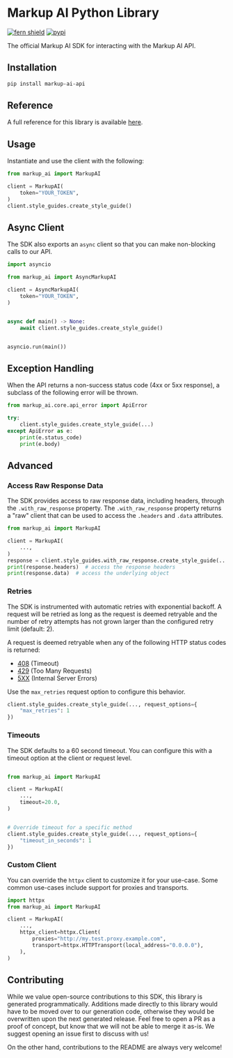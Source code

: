 # Markup AI Python Library

[![fern shield](https://img.shields.io/badge/%F0%9F%8C%BF-Built%20with%20Fern-brightgreen)](https://buildwithfern.com?utm_source=github&utm_medium=github&utm_campaign=readme&utm_source=https%3A%2F%2Fgithub.com%2Fmarkupai%2Fmarkup-ai-python-sdk)
[![pypi](https://img.shields.io/pypi/v/markup-ai-api)](https://pypi.python.org/pypi/markup-ai-api)

The official Markup AI SDK for interacting with the Markup AI API.


## Installation

```sh
pip install markup-ai-api
```

## Reference

A full reference for this library is available [here](https://github.com/markupai/markup-ai-python-sdk/blob/HEAD/./reference.md).

## Usage

Instantiate and use the client with the following:

```python
from markup_ai import MarkupAI

client = MarkupAI(
    token="YOUR_TOKEN",
)
client.style_guides.create_style_guide()
```

## Async Client

The SDK also exports an `async` client so that you can make non-blocking calls to our API.

```python
import asyncio

from markup_ai import AsyncMarkupAI

client = AsyncMarkupAI(
    token="YOUR_TOKEN",
)


async def main() -> None:
    await client.style_guides.create_style_guide()


asyncio.run(main())
```

## Exception Handling

When the API returns a non-success status code (4xx or 5xx response), a subclass of the following error
will be thrown.

```python
from markup_ai.core.api_error import ApiError

try:
    client.style_guides.create_style_guide(...)
except ApiError as e:
    print(e.status_code)
    print(e.body)
```

## Advanced

### Access Raw Response Data

The SDK provides access to raw response data, including headers, through the `.with_raw_response` property.
The `.with_raw_response` property returns a "raw" client that can be used to access the `.headers` and `.data` attributes.

```python
from markup_ai import MarkupAI

client = MarkupAI(
    ...,
)
response = client.style_guides.with_raw_response.create_style_guide(...)
print(response.headers)  # access the response headers
print(response.data)  # access the underlying object
```

### Retries

The SDK is instrumented with automatic retries with exponential backoff. A request will be retried as long
as the request is deemed retryable and the number of retry attempts has not grown larger than the configured
retry limit (default: 2).

A request is deemed retryable when any of the following HTTP status codes is returned:

- [408](https://developer.mozilla.org/en-US/docs/Web/HTTP/Status/408) (Timeout)
- [429](https://developer.mozilla.org/en-US/docs/Web/HTTP/Status/429) (Too Many Requests)
- [5XX](https://developer.mozilla.org/en-US/docs/Web/HTTP/Status/500) (Internal Server Errors)

Use the `max_retries` request option to configure this behavior.

```python
client.style_guides.create_style_guide(..., request_options={
    "max_retries": 1
})
```

### Timeouts

The SDK defaults to a 60 second timeout. You can configure this with a timeout option at the client or request level.

```python

from markup_ai import MarkupAI

client = MarkupAI(
    ...,
    timeout=20.0,
)


# Override timeout for a specific method
client.style_guides.create_style_guide(..., request_options={
    "timeout_in_seconds": 1
})
```

### Custom Client

You can override the `httpx` client to customize it for your use-case. Some common use-cases include support for proxies
and transports.

```python
import httpx
from markup_ai import MarkupAI

client = MarkupAI(
    ...,
    httpx_client=httpx.Client(
        proxies="http://my.test.proxy.example.com",
        transport=httpx.HTTPTransport(local_address="0.0.0.0"),
    ),
)
```

## Contributing

While we value open-source contributions to this SDK, this library is generated programmatically.
Additions made directly to this library would have to be moved over to our generation code,
otherwise they would be overwritten upon the next generated release. Feel free to open a PR as
a proof of concept, but know that we will not be able to merge it as-is. We suggest opening
an issue first to discuss with us!

On the other hand, contributions to the README are always very welcome!
